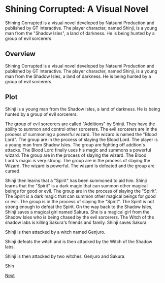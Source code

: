 # Shining Corrupted: A Visual Novel

Shining Corrupted is a visual novel developed by Natsumi Production and published by GT Interactive. The player character, named Shinji, is a young man from the "Shadow Isles", a land of darkness. He is being hunted by a group of evil sorcerers.

## Overview

Shining Corrupted is a visual novel developed by Natsumi Production and published by GT Interactive. The player character, named Shinji, is a young man from the Shadow Isles, a land of darkness. He is being hunted by a group of evil sorcerers.

## Plot

Shinji is a young man from the Shadow Isles, a land of darkness. He is being hunted by a group of evil sorcerers.

The group of evil sorcerers are called "Additions" by Shinji. They have the ability to summon and control other sorcerers. The evil sorcerers are in the process of summoning a powerful wizard. The wizard is named the "Blood Lord". The group are in the process of slaying the Blood Lord. The player is a young man from Shadow Isles. The group are fighting off addtion's attacks. The Blood Lord finally uses his magic and summons a powerful wizard. The group are in the process of slaying the wizard. The Blood Lord's magic is very strong. The group are in the process of slaying the Wizard. The wizard is powerful. The wizard is defeated and the group are cursed.

Shinji then learns that a "Spirit" has been summoned to aid him. Shinji learns that the "Spirit" is a dark magic that can summon other magical beings for good or evil. The group are in the process of slaying the "Spirit". The Spirit is a dark magic that can summon other magical beings for good or evil. The group is in the process of slaying the "Spirit". The Spirit is not strong enough to defeat the Spirit. On the way back to the Shadow Isles, Shinji saves a magical girl named Sakura. She is a magical girl from the Shadow Isles who is being chased by the evil sorcerers. The Witch of the shadow labs is killing Sakura's friends and family. Shinji saves Sakura.

Shinji is then attacked by a witch named Genjuro.

Shinji defeats the witch and is then attacked by the Witch of the Shadow labs.

Shinji is then attacked by two witches, Genjuro and Sakura.

Shin

[Next](019.md)